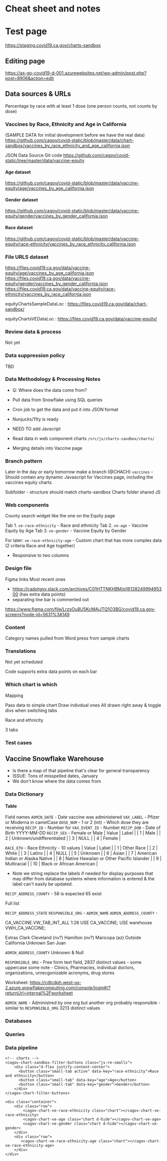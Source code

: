# Cheat sheet and notes

# Test page
https://staging.covid19.ca.gov/charts-sandbox

## Editing page
https://as-go-covid19-d-001.azurewebsites.net/wp-admin/post.php?post=8906&action=edit

## Data sources & URLs
Percentage by race with at least 1 dose (one person counts, not counts by dose)

### Vaccines by Race, Ethnicity and Age in California
(SAMPLE DATA for initial development before we have the real data)
https://github.com/cagov/covid-static/blob/master/data/chart-sandbox/vaccines_by_race_ethnicity_and_age_california.json

JSON Data Source Git code
https://github.com/cagov/covid-static/tree/master/data/vaccine-equity

#### Age dataset
https://github.com/cagov/covid-static/blob/master/data/vaccine-equity/age/vaccines_by_age_california.json

#### Gender dataset
https://github.com/cagov/covid-static/blob/master/data/vaccine-equity/gender/vaccines_by_gender_california.json

#### Race dataset
https://github.com/cagov/covid-static/blob/master/data/vaccine-equity/race-ethnicity/vaccines_by_race_ethnicity_california.json

### File URLS dataset
https://files.covid19.ca.gov/data/vaccine-equity/age/vaccines_by_age_california.json
https://files.covid19.ca.gov/data/vaccine-equity/gender/vaccines_by_gender_california.json
https://files.covid19.ca.gov/data/vaccine-equity/race-ethnicity/vaccines_by_race_california.json

equityChartsSampleDataLoc
: https://files.covid19.ca.gov/data/chart-sandbox/

equityChartsVEDataLoc
: https://files.covid19.ca.gov/data/vaccine-equity/

### Review data & process
Not yet

### Data suppression policy
TBD

### Data Methodology &  Processing Notes
* Q: Where does the data come from?

* Pull data from Snowflake using SQL queries
* Cron job to get the data and put it into JSON format
* Nunjucks/11ty is ready 
* NEED TO add Javscript
* Read data in web component charts `/src/js/charts-sandbox/charts/`
* Merging details into Vaccine page
    
### Branch pattern

Later in the day or early tomorrow make a branch (@CHACH)
`vaccines` - Should contain any dynamic Javascript for Vaccines page, including the vaccines equity charts

Subfolder - structure should match charts-sandbox
Charts folder
shared JS

### Web components

County search widget like the one on the Equity page

Tab 1. `ve-race-ethnicity` - Race and ethnicity
Tab 2. `ve-age` - Vaccine Equity by Age
Tab 3. `ve-gender` - Vaccine Equity by Gender

For later:
`ve-race-ethnicity-age` - Custom chart that has more complex data (2 criteria Race and Age together)
* Responsive to two columns 

### Design file
Figma links
Most recent ones
* https://cadotgov.slack.com/archives/C01HTTNKHBM/p1612824999495300 (has extra data points) 
*   separating line bar is commented out

https://www.figma.com/file/LrzsOu8U5KcMAjJTQ1O3BG/covid19.ca.gov-screens?node-id=5631%3A149


### Content
Category names pulled from Word press from sample charts 

### Translations
Not yet scheduled

Code supports extra data points on each bar

### Which chart is which

Mapping

Pass data to simple chart
Draw indivdual ones
All drawn right away & toggle divs when switching tabs


Race and ethnicity

3 tabs


### Test cases 


## Vaccine Snowflake Warehouse

* Is there a map of that pipeline that's clear for general transparency
* ISSUE: Tons of misspelled dates, January
* We don't know where the data comes from

### Data Dictionary

#### Table
Field names
`ADMIN_DATE` - Date vaccine was administered
`VAX_LABEL` - Pfizer or Moderna in camelCase
`DOSE_NUM` - 1 or 2 (int) - Which dose they are receiving
`RECIP_ID` - Number for 
`VAX_EVENT_ID` - Number 
`RECIP_DOB` - Date of Birth YYYY-MM-DD
`RECIP_SEX` - Female or Male
| Value | Label |
| 1 | Male |
| 2 | Unknown/undifferentiated |
| 3 | NULL |
| 4 | Female |


`RACE_ETH` - Race Ethnicity  - 10 values
| Value | Label |
| 1 | Other Race |
| 2 | White |
| 3 | Latino |
| 4 | NULL |
| 5 | Unknown | 
| 6 | Asian |
| 7 | American Indian or Alaska Native |
| 8 | Native Hawaiian or Other Pacific Islander |
| 9 | Multiracial | 
| 10 | Black or African American | 
* Note we string replace the labels if needed for display purposes that may differ from database systems where information is entered & the label can't easily be updated.

`RECIP_ADDRESS_COUNTY` - 
58 is expected
65 exist

Full list



`RECIP_ADDRESS_STATE`
`RESPONSIBLE_ORG` - 
`ADMIN_NAME`
`ADMIN_ADDRESS_COUNTY` -

CA_VACCINE.VW_TAB_INT_ALL
1:26
USE CA_VACCINE;
USE warehouse VWH_CA_VACCINE;


Extras
Clark
Cleveland (nv?)
Hamilton (nv?)
Maricopa (az)
Outside California
Unknown 
San Juan

`ADMIN_ADDRESS_COUNTY`
Unknown & Null

`RESPONSIBLE_ORG` - Free form text field,  2837 distinct values - some uppercase some note - Clinics, Pharmacies, individual doctors, organizations, unrecgonizable acronyms, drug stores

Worksheet: https://cdtcdph.west-us-2.azure.snowflakecomputing.com/console/login#/?returnUrl=internal%2Fworksheet

`ADMIN_NAME` - Administred by one org but another org probably responsible - similar to `RESPONSIBLE_ORG`
3213 distinct values



### Databases

### Queries


### Data pipeline

```
<!-- charts -->
<cagov-chart-sandbox-filter-buttons class="js-re-smalls">
    <div class="d-flex justify-content-center">
      <button class="small-tab active" data-key="race-ethnicity">Race and ethnicity</button>
      <button class="small-tab" data-key="age">Age</button>
      <button class="small-tab" data-key="gender">Gender</button>
    </div>
</cagov-chart-filter-buttons>
  
<div class="container">
    <div class="row">
        <cagov-chart-ve-race-ethnicity class="chart"></cagov-chart-ve-race-ethnicity>
        <cagov-chart-ve-age class="chart d-hide"></cagov-chart-ve-age>
        <cagov-chart-ve-gender class="chart d-hide"></cagov-chart-ve-gender>
    </div>
    <div class="row">
       <cagov-chart-ve-race-ethnicity-age class="chart"></cagov-chart-ve-race-ethnicity-age>
    </div>
</div>
```